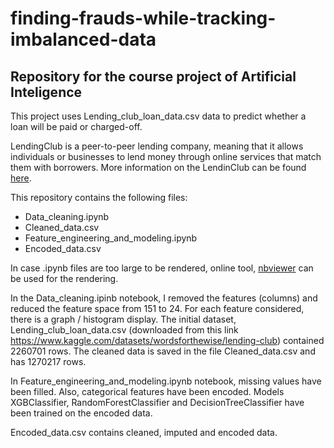 # finding-frauds-while-tracking-imbalanced-data
## Repository for the course project of Artificial Inteligence

This project uses Lending_club_loan_data.csv data to predict whether a loan will be paid or charged-off. 

LendingClub is a peer-to-peer lending company, meaning that it allows individuals or businesses to lend money through online services that match them with borrowers. More information on the LendinClub can be found [here](https://en.wikipedia.org/wiki/LendingClub#Overview).

This repository contains the following files:
* Data_cleaning.ipynb
* Cleaned_data.csv
* Feature_engineering_and_modeling.ipynb
* Encoded_data.csv

In case .ipynb files are too large to be rendered, online tool, [nbviewer](https://nbviewer.org/) can be used for the rendering.

In the Data_cleaning.ipinb notebook, I removed the features (columns) and reduced the feature space from 151 to 24. For each feature considered, there is a graph / histogram display. The initial dataset, Lending_club_loan_data.csv (downloaded from this link https://www.kaggle.com/datasets/wordsforthewise/lending-club) contained 2260701 rows. The cleaned data is saved in the file Cleaned_data.csv and has 1270217 rows.


In Feature_engineering_and_modeling.ipynb notebook, missing values have been filled. Also, categorical features have been encoded.
Models XGBClassifier, RandomForestClassifier and DecisionTreeClassifier have been trained on the encoded data.

Encoded_data.csv contains cleaned, imputed and encoded data.
